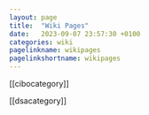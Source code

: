 ```yaml
---
layout: page
title:  "Wiki Pages"
date:   2023-09-07 23:57:30 +0100
categories: wiki
pagelinkname: wikipages
pagelinkshortname: wikipages
---
```


[[cibocategory]]

[[dsacategory]]
